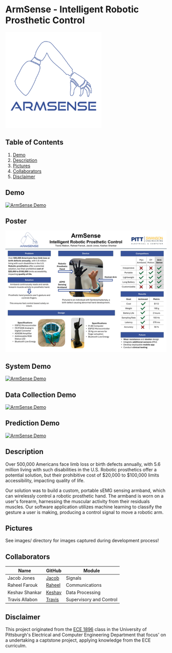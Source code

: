 # ArmSense - Intelligent Robotic Prosthetic Control
<img src="images/armsense_logo.png" alt="ArmSense Logo" width="300">

## Table of Contents
1. [Demo](#demo)
2. [Description](#description)
3. [Pictures](#pictures)
4. [Collaborators](#collaborators)
5. [Disclaimer](#disclaimer)

## Demo
[![ArmSense Demo](https://img.youtube.com/vi/5yEP6_xSgd4/0.jpg)](https://www.youtube.com/watch?v=5yEP6_xSgd4)

## Poster
![ArmSense Poster](images/ArmSense%20Poster.jpg)

## System Demo
[![ArmSense Demo](https://img.youtube.com/vi/brOqvoJR-Mg/0.jpg)](https://www.youtube.com/watch?v=brOqvoJR-Mg)

## Data Collection Demo
[![ArmSense Demo](https://img.youtube.com/vi/axb__EIW6_c/0.jpg)](https://www.youtube.com/watch?v=axb__EIW6_c)

## Prediction Demo
[![ArmSense Demo](https://img.youtube.com/vi/NKN60mDg72c/0.jpg)](https://www.youtube.com/watch?v=NKN60mDg72c)

## Description
Over 500,000 Americans face limb loss or birth defects annually, with 5.6 million living with such disabilities in the U.S. Robotic prosthetics offer a potential solution, but their prohibitive cost of $20,000 to $100,000 limits accessibility, impacting quality of life.​ 

Our solution was to build a custom, portable sEMG sensing armband, which can wirelessly control a robotic prosthetic hand. The armband is worn on a user's forearm, harnessing the muscular activity from their residuals muscles. Our software application utilizes machine learning to classify the gesture a user is making, producing a control signal to move a robotic arm.
​
## Pictures
See images/ directory for images captured during development process!

## Collaborators
| Name | GitHub | Module |
| ---------------- | ---------------- | ---------------- |
| Jacob Jones | [Jacob](https://github.com/JSJ406) | Signals |
| Raheel Farouk | [Raheel](https://github.com/RaheelFarouk) | Communications |
| Keshav Shankar   | [Keshav](https://github.com/keshavshankar08)   | Data Processing |
| Travis Allabon   | [Travis](https://github.com/tallabon8)   | Supervisory and Control |

## Disclaimer
This project originated from the [ECE 1896](https://catalog.upp.pitt.edu/search_advanced.php?cur_cat_oid=225&ecpage=1&cpage=1&ppage=1&pcpage=1&spage=1&tpage=1&search_database=Search&filter%5Bkeyword%5D=ece+1896&filter%5Bexact_match%5D=1&filter%5B3%5D=1&filter%5B31%5D=1) class in the University of Pittsburgh's Electrical and Computer Engineering Department that focus' on a undertaking a captstone project, applying knowledge from the ECE curriculm.